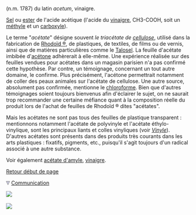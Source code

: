 (n.m. 1787) du latin _acetum_, vinaigre.

[Sel](formationdesels.html) ou [ester](ester.html) de l'acide acétique (l'acide du [vinaigre](vinaigre.html), CH3\-COOH, soit un [méthyle](methyle.html) et un [carboxyle](carboxyle.html)).

Le terme "_acétate_" désigne souvent _le triacétate de [cellulose](cellulose.html)_, utilisé dans la fabrication de [Rhodoïd ®](rhodoid.html), de plastiques, de textiles, de films ou de vernis, ainsi que de matières particulières comme le [Talosel](talosel.html). La feuille d'acétate imbibée d'[acétone](acetone.html) adhèrerait à elle-même. Une expérience réalisée sur des feuilles vendues pour acétates dans un magasin parisien n'a pas confirmé cette hypothèse. Par contre, un témoignage, concernant un tout autre domaine, le confirme. Plus précisément, l'acétone permettrait notamment de coller des peaux animales sur l'acétate de cellulose. Une autre source, absolument pas confirmée, mentionne le [chloroforme](chloroforme.html). Bien que d'autres témoignages soient toujours bienvenus afin d'éclairer le sujet, on ne saurait trop recommander une certaine méfiance quant à la composition réelle du produit lors de l'achat de feuilles de Rhodoïd ® dites "acétates".

Mais les acétates ne sont pas tous des feuilles de plastique transparent : mentionnons notamment l'acétate de polyvinyle et l'acétate éthylo-vinylique, sont les principaux liants et colles vinyliques (voir [_Vinyle_](vinyle.html)). D'autres acétates sont présents dans des produits très courants dans les arts plastiques : fixatifs, pigments, etc., puisqu'il s'agit toujours d'un radical associé à une autre substance.

Voir également [acétate d'amyle](acetatedamyle.html), [vinaigre](vinaigre.html).

[Retour début de page](acetate.html#debut)   ![](images/transparent122x1.gif)

![](images/flechebas.gif) [Communication](http://www.artrealite.com/annonceurs.htm) 

[![](https://cbonvin.fr/sites/regie.artrealite.com/visuels/campagne1.png)](index-2.html#20131014)

![](https://cbonvin.fr/sites/regie.artrealite.com/visuels/campagne2.png)
